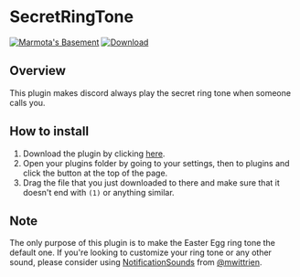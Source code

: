 # SecretRingTone
[![Marmota's Basement](https://discordapp.com/api/guilds/514185816315265068/widget.png)](https://discord.gg/z6Yx9A8VDR)
[![Download](https://img.shields.io/badge/dynamic/json?color=%239564ff&logo=data:image/svg+xml;base64,PHN2ZyB4bWxucz0iaHR0cDovL3d3dy53My5vcmcvMjAwMC9zdmciIGhlaWdodD0iMjRweCIgdmlld0JveD0iMCAwIDI0IDI0IiB3aWR0aD0iMjRweCIgZmlsbD0iI0ZGRkZGRiI+PHBhdGggZD0iTTAgMGgyNHYyNEgweiIgZmlsbD0ibm9uZSIvPjxwYXRoIGQ9Ik0xOSA5aC00VjNIOXY2SDVsNyA3IDctN3pNNSAxOHYyaDE0di0ySDV6Ii8+PC9zdmc+&label=download&prefix=v&query=version&url=https://raw.githubusercontent.com/jaimeadf/BetterDiscordPlugins/release/src/SecretRingTone/manifest.json)](https://betterdiscord.net/ghdl?url=https://github.com/jaimeadf/BetterDiscordPlugins/blob/release/dist/SecretRingTone/SecretRingTone.plugin.js)

## Overview

This plugin makes discord always play the secret ring tone when someone calls you.

## How to install

1. Download the plugin by clicking [here](https://betterdiscord.net/ghdl?url=https://github.com/jaimeadf/BetterDiscordPlugins/blob/release/dist/SecretRingTone/SecretRingTone.plugin.js).
2. Open your plugins folder by going to your settings, then to plugins and click the button at the top of the page.
3. Drag the file that you just downloaded to there and make sure that it doesn't end with `(1)` or anything similar.

## Note

The only purpose of this plugin is to make the Easter Egg ring tone the default one. If you're looking to customize your ring tone or any other sound, please consider using [NotificationSounds](https://github.com/mwittrien/BetterDiscordAddons/tree/master/Plugins/NotificationSounds) from [@mwittrien](https://github.com/mwittrien).
